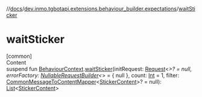 //[docs](../../index.md)/[dev.inmo.tgbotapi.extensions.behaviour_builder.expectations](index.md)/[waitSticker](wait-sticker.md)



# waitSticker  
[common]  
Content  
suspend fun [BehaviourContext](../dev.inmo.tgbotapi.extensions.behaviour_builder/-behaviour-context/index.md).[waitSticker](wait-sticker.md)(initRequest: [Request](../dev.inmo.tgbotapi.requests.abstracts/-request/index.md)<*>? = null, errorFactory: [NullableRequestBuilder](index.md#%5Bdev.inmo.tgbotapi.extensions.behaviour_builder.expectations%2FNullableRequestBuilder%2F%2F%2FPointingToDeclaration%2F%5D%2FClasslikes%2F625018081)<*> = { null }, count: [Int](https://kotlinlang.org/api/latest/jvm/stdlib/kotlin/-int/index.html) = 1, filter: [CommonMessageToContentMapper](index.md#%5Bdev.inmo.tgbotapi.extensions.behaviour_builder.expectations%2FCommonMessageToContentMapper%2F%2F%2FPointingToDeclaration%2F%5D%2FClasslikes%2F625018081)<[StickerContent](../dev.inmo.tgbotapi.types.message.content.media/-sticker-content/index.md)>? = null): [List](https://kotlinlang.org/api/latest/jvm/stdlib/kotlin.collections/-list/index.html)<[StickerContent](../dev.inmo.tgbotapi.types.message.content.media/-sticker-content/index.md)>  



